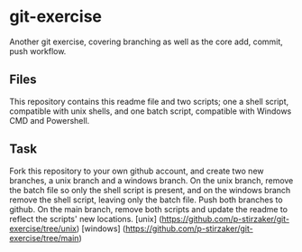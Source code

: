 # git-exercise
Another git exercise, covering branching as well as the core add, commit, push workflow.

## Files
This repository contains this readme file and two scripts; one a shell script, compatible with unix shells, and one batch script, compatible with Windows CMD and Powershell.

## Task
Fork this repository to your own github account, and create two new branches, a unix branch and a windows branch. On the unix branch, remove the batch file so only the shell script is present, and on the windows branch remove the shell script, leaving only the batch file. Push both branches to github. On the main branch, remove both scripts and update the readme to reflect the scripts' new locations.
[unix] (https://github.com/p-stirzaker/git-exercise/tree/unix)
[windows] (https://github.com/p-stirzaker/git-exercise/tree/main)
